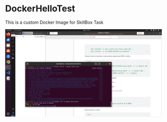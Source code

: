 # DockerHelloTest
This is a custom Docker Image for SkillBox Task


![](https://github.com/Vanchos/DockerHelloTest/blob/6360dbe34bb73b29108f57a4cafad6534b4168c8/script-working-in-docker.png)
